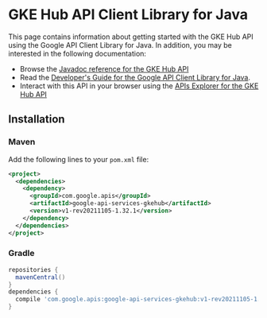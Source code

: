 # GKE Hub API Client Library for Java



This page contains information about getting started with the GKE Hub API
using the Google API Client Library for Java. In addition, you may be interested
in the following documentation:

* Browse the [Javadoc reference for the GKE Hub API][javadoc]
* Read the [Developer's Guide for the Google API Client Library for Java][google-api-client].
* Interact with this API in your browser using the [APIs Explorer for the GKE Hub API][api-explorer]

## Installation

### Maven

Add the following lines to your `pom.xml` file:

```xml
<project>
  <dependencies>
    <dependency>
      <groupId>com.google.apis</groupId>
      <artifactId>google-api-services-gkehub</artifactId>
      <version>v1-rev20211105-1.32.1</version>
    </dependency>
  </dependencies>
</project>
```

### Gradle

```gradle
repositories {
  mavenCentral()
}
dependencies {
  compile 'com.google.apis:google-api-services-gkehub:v1-rev20211105-1.32.1'
}
```

[javadoc]: https://googleapis.dev/java/google-api-services-gkehub/latest/index.html
[google-api-client]: https://github.com/googleapis/google-api-java-client/
[api-explorer]: https://developers.google.com/apis-explorer/#p/gkehub/v1/
